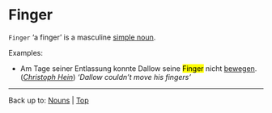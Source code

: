 # Finger

`Finger` ‘a finger’ is a masculine [simple noun](../../simpleNouns.md).

Examples:
- Am Tage seiner Entlassung konnte Dallow seine <mark>Finger</mark> nicht [bewegen](../../../verbs/b/be/bewegen.md). (*[Christoph Hein](../../../texts/ChristophHein/DerTangoSpieler.md)*) *‘Dallow couldn’t move his fingers’*

----

Back up to: [Nouns](../../index.md) | [Top](../../../index.md)
